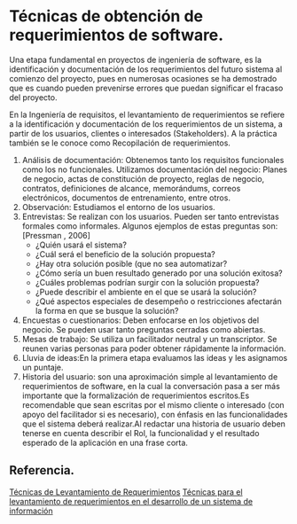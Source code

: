 # Técnicas de obtención de requerimientos de software. 

Una etapa fundamental en proyectos de ingeniería de software, es la identificación y documentación de los requerimientos del futuro sistema al comienzo del proyecto, pues en numerosas ocasiones se ha demostrado que es cuando pueden prevenirse errores que puedan significar el fracaso del proyecto.

En la Ingeniería de requisitos, el levantamiento de requerimientos se refiere a la identificación y documentación de los requerimientos de un sistema, a partir de los usuarios, clientes o interesados (Stakeholders). A la práctica también se le conoce como Recopilación de requerimientos.

1. Análisis de documentación: Obtenemos tanto los requisitos funcionales como los no funcionales. Utilizamos documentación del negocio: Planes de negocio, actas de constitución de proyecto, reglas de negocio, contratos, definiciones de alcance, memorándums, correos electrónicos, documentos de entrenamiento, entre otros.
2. Observación: Estudiamos el entorno de los usuarios. 
3. Entrevistas: Se realizan con los usuarios. Pueden ser tanto entrevistas formales como informales.
Algunos ejemplos de estas preguntas son: [Pressman , 2006]
    * ¿Quién usará el sistema?
    * ¿Cuál será el beneficio de la solución propuesta?
    * ¿Hay otra solución posible (que no sea automatizar?
    * ¿Cómo sería un buen resultado generado por una solución exitosa?
    *  ¿Cuáles problemas podrían surgir con la solución propuesta?
    *   ¿Puede describir el ambiente en el que se usará la solución?
    *    ¿Qué aspectos especiales de desempeño o restricciones afectarán la forma en que se busque la solución?
4. Encuestas o cuestionarios: Deben enfocarse en los objetivos del negocio. Se pueden usar tanto preguntas cerradas como abiertas.
5. Mesas de trabajo: Se utiliza un  facilitador neutral y un transcriptor. Se reunen varias personas para poder obtener rápidamente la información. 
6. Lluvia de ideas:En la primera etapa evaluamos las ideas y les asignamos un puntaje. 
7. Historia del usuario: son una aproximación simple al levantamiento de requerimientos de software, en la cual la conversación pasa a ser más importante que la formalización de requerimientos escritos.Es recomendable que sean escritas por el mismo cliente o interesado (con apoyo del facilitador si es necesario), con énfasis en las funcionalidades que el sistema deberá realizar.Al redactar una historia de usuario deben tenerse en cuenta describir el Rol, la funcionalidad y el resultado esperado de la aplicación en una frase corta.


## Referencia. 
[Técnicas de Levantamiento de Requerimientos](https://monivela.wordpress.com/requerimientos/tecnicas-de-levantamiento-de-requerimientos/)
[Técnicas para el levantamiento de
requerimientos en el desarrollo de un sistema de
información
](http://itcelaya.edu.mx/ojs/index.php/pistas/article/viewFile/298/288)
